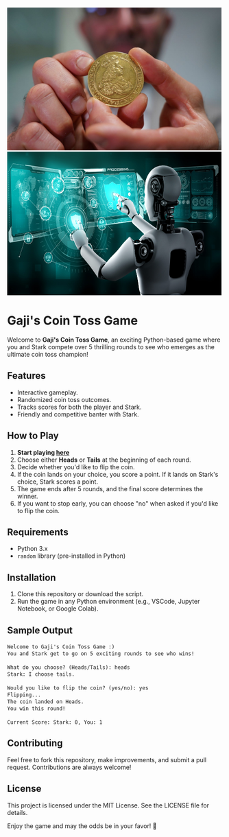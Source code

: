 <p float="left">
  <img src="coin.jpg" width="500" />
  <img src="stark.jpeg" width="500" height= 335 />
</p>

# Gaji's Coin Toss Game

Welcome to **Gaji's Coin Toss Game**, an exciting Python-based game where you and Stark compete over 5 thrilling rounds to see who emerges as the ultimate coin toss champion!

## Features
- Interactive gameplay.
- Randomized coin toss outcomes.
- Tracks scores for both the player and Stark.
- Friendly and competitive banter with Stark.

## How to Play
1. **Start playing [here](https://tinyurl.com/Gaji-Coin-toss-game)**
2. Choose either **Heads** or **Tails** at the beginning of each round.
3. Decide whether you'd like to flip the coin.
4. If the coin lands on your choice, you score a point. If it lands on Stark's choice, Stark scores a point.
5. The game ends after 5 rounds, and the final score determines the winner.
6. If you want to stop early, you can choose "no" when asked if you'd like to flip the coin.

## Requirements
- Python 3.x
- `random` library (pre-installed in Python)

## Installation
1. Clone this repository or download the script.
2. Run the game in any Python environment (e.g., VSCode, Jupyter Notebook, or Google Colab).

## Sample Output
```
Welcome to Gaji's Coin Toss Game :)
You and Stark get to go on 5 exciting rounds to see who wins!

What do you choose? (Heads/Tails): heads
Stark: I choose tails.

Would you like to flip the coin? (yes/no): yes
Flipping...
The coin landed on Heads.
You win this round!

Current Score: Stark: 0, You: 1
```

## Contributing
Feel free to fork this repository, make improvements, and submit a pull request. Contributions are always welcome!

## License
This project is licensed under the MIT License. See the LICENSE file for details.

Enjoy the game and may the odds be in your favor! 🎉

